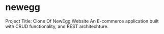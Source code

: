 # newegg
Project Title: Clone Of NewEgg Website
An E-commerce application built with CRUD functionality, and REST architechture.
